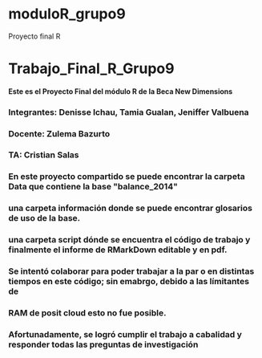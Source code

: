 # moduloR_grupo9
Proyecto final R
# Trabajo_Final_R_Grupo9
#### Este es el Proyecto Final del módulo R de la Beca New Dimensions 
### Integrantes: Denisse Ichau, Tamia Gualan, Jeniffer Valbuena 
### Docente: Zulema Bazurto 
### TA: Cristian Salas 
### En este proyecto compartido se puede encontrar la carpeta Data que contiene la base "balance_2014"
### una carpeta información donde se puede encontrar glosarios de uso de la base. 
### una carpeta script dónde se encuentra el código de trabajo y finalmente el informe de RMarkDown editable y en pdf. 
### Se intentó colaborar para poder trabajar a la par o en distintas tiempos en este código; sin emabrgo, debido a las límitantes de 
### RAM de posit cloud esto no fue posible. 
### Afortunadamente, se logró cumplir el trabajo a cabalidad y responder todas las preguntas de investigación 
